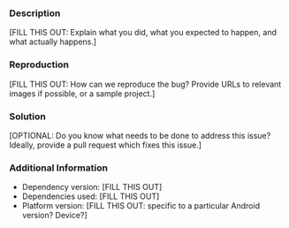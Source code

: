 ### Description

[FILL THIS OUT: Explain what you did, what you expected to happen, and what actually happens.]

### Reproduction

[FILL THIS OUT: How can we reproduce the bug? Provide URLs to relevant images if possible, or a sample project.]

### Solution

[OPTIONAL: Do you know what needs to be done to address this issue? Ideally, provide a pull request which fixes this issue.]

### Additional Information

* Dependency version: [FILL THIS OUT]
* Dependencies used: [FILL THIS OUT]
* Platform version: [FILL THIS OUT: specific to a particular Android version? Device?]